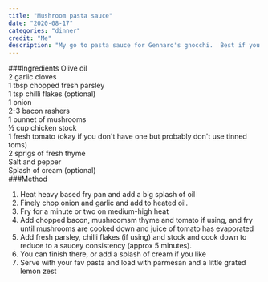 ```yaml
---
title: "Mushroom pasta sauce"
date: "2020-08-17"
categories: "dinner"
credit: "Me"
description: "My go to pasta sauce for Gennaro's gnocchi.  Best if you have home made stock in the fridge.  Also delicious with egg fettuccine or tagliatelle."
---
```

###Ingredients
Olive oil  
2 garlic cloves  
1 tbsp chopped fresh parsley  
1 tsp chilli flakes (optional)  
1 onion  
2-3 bacon rashers  
1 punnet of mushrooms  
½ cup chicken stock  
1 fresh tomato (okay if you don't have one but probably don't use tinned toms)  
2 sprigs of fresh thyme  
Salt and pepper  
Splash of cream (optional)  
###Method
1. Heat heavy based fry pan and add a big splash of oil
2. Finely chop onion and garlic and add to heated oil.
3. Fry for a minute or two on medium-high heat
4. Add chopped bacon, mushroomsm thyme and tomato if using, and fry until mushrooms are cooked down and juice of tomato has evaporated
5. Add fresh parsley, chilli flakes (if using) and stock and cook down to reduce to a saucey consistency (approx 5 minutes).  
6. You can finish there, or add a splash of cream if you like 
7. Serve with your fav pasta and load with parmesan and a little grated lemon zest
